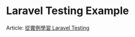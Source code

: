# Laravel Testing Example

Article: [從實例學習 Laravel Testing](https://medium.com/@chivincent/%E5%BE%9E%E5%AF%A6%E4%BE%8B%E5%AD%B8%E7%BF%92-laravel-testing-cb543aeac229)
